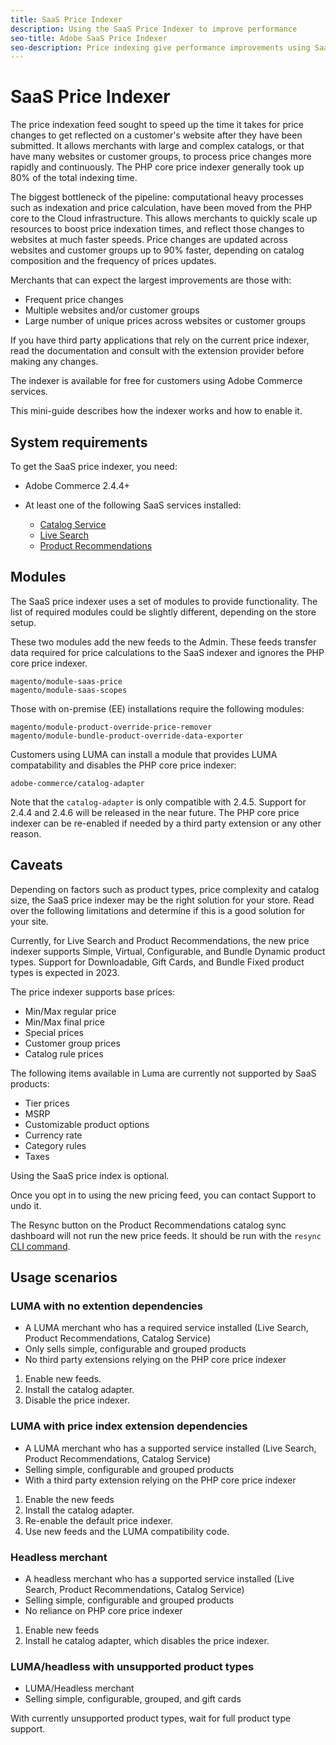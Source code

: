 ```yaml
---
title: SaaS Price Indexer
description: Using the SaaS Price Indexer to improve performance
seo-title: Adobe SaaS Price Indexer
seo-description: Price indexing give performance improvements using SaaS infrastructure
---
```

# SaaS Price Indexer

The price indexation feed sought to speed up the time it takes for price changes to get reflected on a customer's website after they have been submitted. It allows merchants with large and complex catalogs, or that have many websites or customer groups, to process price changes more rapidly and continuously. The PHP core price indexer generally took up 80% of the total indexing time.

The biggest bottleneck of the pipeline: computational heavy processes such as indexation and price calculation, have been moved from the PHP core to the Cloud infrastructure. This allows merchants to quickly scale up resources to boost price indexation times, and reflect those changes to websites at much faster speeds. Price changes are updated across websites and customer groups up to 90% faster, depending on catalog composition and the frequency of prices updates.

Merchants that can expect the largest improvements are those with:

* Frequent price changes
* Multiple websites and/or customer groups
* Large number of unique prices across websites or customer groups

If you have third party applications that rely on the current price indexer, read the documentation and consult with the extension provider before making any changes. 

The indexer is available for free for customers using Adobe Commerce services.

This mini-guide describes how the indexer works and how to enable it.

## System requirements

To get the SaaS price indexer, you need:

* Adobe Commerce 2.4.4+
* At least one of the following SaaS services installed:

    * [Catalog Service](../catalog-service/overview.md)
    * [Live Search](../live-search/guide-overview.md)
    * [Product Recommendations](../product-recommendations/guide-overview.md)

## Modules

The SaaS price indexer uses a set of modules to provide functionality. The list of required modules could be slightly different, depending on the store setup.

These two modules add the new feeds to the Admin. These feeds transfer data required for price calculations to the SaaS indexer and ignores the PHP core price indexer.

```
magento/module-saas-price
magento/module-saas-scopes
```

Those with on-premise (EE) installations require the following modules:

```
magento/module-product-override-price-remover
magento/module-bundle-product-override-data-exporter
```

Customers using LUMA can install a module that provides LUMA compatability and disables the PHP core price indexer:

```
adobe-commerce/catalog-adapter
```

Note that the `catalog-adapter` is only compatible with 2.4.5. Support for 2.4.4 and 2.4.6 will be released in the near future.
The PHP core price indexer can be re-enabled if needed by a third party extension or any other reason.

## Caveats

Depending on factors such as product types, price complexity and catalog size, the SaaS price indexer may be the right solution for your store. Read over the following limitations and determine if this is a good solution for your site.

Currently, for Live Search and Product Recommendations, the new price indexer supports Simple, Virtual, Configurable, and Bundle Dynamic product types.
Support for Downloadable, Gift Cards, and Bundle Fixed product types is expected in 2023.

The price indexer supports base prices:

* Min/Max regular price
* Min/Max final price
* Special prices
* Customer group prices 
* Catalog rule prices

The following items available in Luma are currently not supported by SaaS products:

* Tier prices
* MSRP
* Customizable product options
* Currency rate
* Category rules
* Taxes

Using the SaaS price index is optional.

Once you opt in to using the new pricing feed, you can contact Support to undo it.

The Resync button on the Product Recommendations catalog sync dashboard will not run the new price feeds. It should be run with the `resync` [CLI command](https://experienceleague.adobe.com/docs/commerce-merchant-services/user-guides/data-services/catalog-sync.html#resynccmdline).

## Usage scenarios

### LUMA with no extention dependencies

* A LUMA merchant who has a required service installed (Live Search, Product Recommendations, Catalog Service)
* Only sells simple, configurable and grouped products
* No third party extensions relying on the PHP core price indexer

1. Enable new feeds.
1. Install the catalog adapter.
1. Disable the price indexer.

### LUMA with price index extension dependencies

* A LUMA merchant who has a supported service installed (Live Search, Product Recommendations, Catalog Service)
* Selling simple, configurable and grouped products
* With a third party extension relying on the PHP core price indexer

1. Enable the new feeds
1. Install the catalog adapter.
1. Re-enable the default price indexer. 
1. Use new feeds and the LUMA compatibility code.

### Headless merchant

* A headless merchant who has a supported service installed (Live Search, Product Recommendations, Catalog Service)
* Selling simple, configurable and grouped products
* No reliance on PHP core price indexer

1. Enable new feeds
1. Install he catalog adapter, which disables the price indexer.

### LUMA/headless with unsupported product types

* LUMA/Headless merchant
* Selling simple, configurable, grouped, and gift cards

With currently unsupported product types, wait for full product type support.
